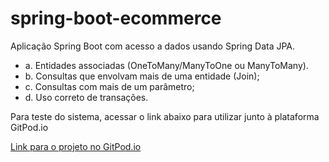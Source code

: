 # spring-boot-ecommerce

Aplicação Spring Boot com acesso a dados usando Spring Data JPA. 
- a. Entidades associadas (OneToMany/ManyToOne ou ManyToMany).
- b. Consultas que envolvam mais de uma entidade (Join);
- c. Consultas com mais de um parâmetro;
- d. Uso correto de transações.

Para teste do sistema, acessar o link abaixo para utilizar junto à plataforma GitPod.io

[Link para o projeto no GitPod.io](gitpod.io/#https://github.com/guilhermemigliano/spring-boot-ecommerce)
